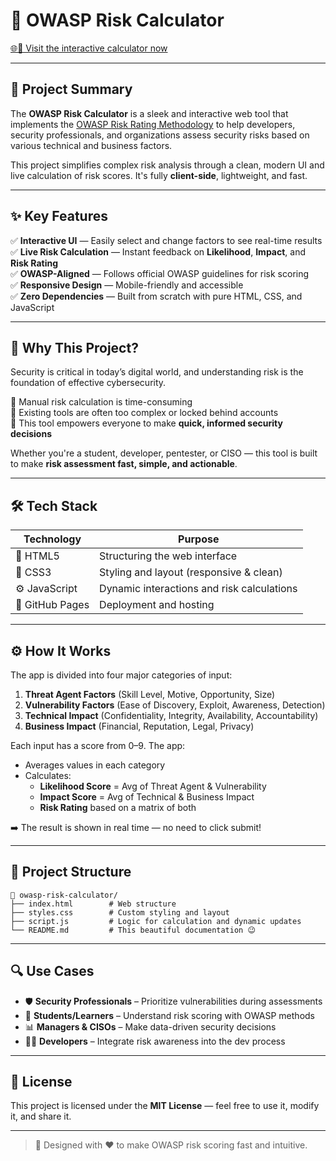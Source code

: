 
# 🔐 OWASP Risk Calculator

[🌐📲 Visit the interactive calculator now](https://mxteenkhxn.github.io/owasp-risk-calculator/)

---

## 📌 Project Summary

The **OWASP Risk Calculator** is a sleek and interactive web tool that implements the [OWASP Risk Rating Methodology](https://owasp.org/www-community/OWASP_Risk_Rating_Methodology) to help developers, security professionals, and organizations assess security risks based on various technical and business factors.

This project simplifies complex risk analysis through a clean, modern UI and live calculation of risk scores. It's fully **client-side**, lightweight, and fast.

---

## ✨ Key Features

✅ **Interactive UI** — Easily select and change factors to see real-time results  
✅ **Live Risk Calculation** — Instant feedback on **Likelihood**, **Impact**, and **Risk Rating**  
✅ **OWASP-Aligned** — Follows official OWASP guidelines for risk scoring  
✅ **Responsive Design** — Mobile-friendly and accessible  
✅ **Zero Dependencies** — Built from scratch with pure HTML, CSS, and JavaScript  

---

## 🧠 Why This Project?

Security is critical in today’s digital world, and understanding risk is the foundation of effective cybersecurity.

🔸 Manual risk calculation is time-consuming  
🔸 Existing tools are often too complex or locked behind accounts  
🔸 This tool empowers everyone to make **quick, informed security decisions**

Whether you're a student, developer, pentester, or CISO — this tool is built to make **risk assessment fast, simple, and actionable**.

---

## 🛠️ Tech Stack

| Technology | Purpose |
|------------|---------|
| 🧱 HTML5 | Structuring the web interface |
| 🎨 CSS3 | Styling and layout (responsive & clean) |
| ⚙️ JavaScript | Dynamic interactions and risk calculations |
| 🚀 GitHub Pages | Deployment and hosting |

---

## ⚙️ How It Works

The app is divided into four major categories of input:

1. **Threat Agent Factors** (Skill Level, Motive, Opportunity, Size)
2. **Vulnerability Factors** (Ease of Discovery, Exploit, Awareness, Detection)
3. **Technical Impact** (Confidentiality, Integrity, Availability, Accountability)
4. **Business Impact** (Financial, Reputation, Legal, Privacy)

Each input has a score from 0–9. The app:

- Averages values in each category
- Calculates:
  - **Likelihood Score** = Avg of Threat Agent & Vulnerability
  - **Impact Score** = Avg of Technical & Business Impact
  - **Risk Rating** based on a matrix of both

➡️ The result is shown in real time — no need to click submit!

---

## 📁 Project Structure

```
📂 owasp-risk-calculator/
├── index.html        # Web structure
├── styles.css        # Custom styling and layout
├── script.js         # Logic for calculation and dynamic updates
└── README.md         # This beautiful documentation 😉
```

---

## 🔍 Use Cases

- 🛡️ **Security Professionals** – Prioritize vulnerabilities during assessments
- 🧪 **Students/Learners** – Understand risk scoring with OWASP methods
- 📊 **Managers & CISOs** – Make data-driven security decisions
- 👨‍💻 **Developers** – Integrate risk awareness into the dev process

---

## 📜 License

This project is licensed under the **MIT License** — feel free to use it, modify it, and share it.

---

> 🚀 Designed with ❤️ to make OWASP risk scoring fast and intuitive.
